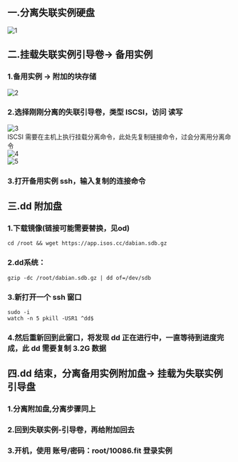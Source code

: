 ## 一.分离失联实例硬盘  
![1](https://pic.334015.xyz/i/2025/02/03/gnnnal.png)  
## 二.挂载失联实例引导卷-> 备用实例  
### 1.备用实例 -> 附加的块存储 
![2](https://pic.334015.xyz/i/2025/02/03/gnnqjh.png)  
### 2.选择刚刚分离的失联引导卷，类型 ISCSI，访问 读写  
![3](https://pic.334015.xyz/i/2025/02/03/gnnvz2.png)  
ISCSI 需要在主机上执行挂载分离命令，此处先复制链接命令，过会分离用分离命令  
![4](https://pic.334015.xyz/i/2025/02/03/gnntfa.png)  
![5](https://pic.334015.xyz/i/2025/02/03/gno72d.png)
### 3.打开备用实例 ssh，输入复制的连接命令  
## 三.dd 附加盘  
### 1.下载镜像(链接可能需要替换，见od)  
`cd /root && wget https://app.isos.cc/dabian.sdb.gz`  
### 2.dd系统：  
`gzip -dc /root/dabian.sdb.gz | dd of=/dev/sdb`  
### 3.新打开一个 ssh 窗口  
`sudo -i`  
`watch -n 5 pkill -USR1 ^dd$`  
### 4.然后重新回到此窗口，将发现 dd 正在进行中，一直等待到进度完成，此 dd 需要复制 3.2G 数据  
## 四.dd 结束，分离备用实例附加盘-> 挂载为失联实例引导盘  
### 1.分离附加盘,分离步骤同上  
### 2.回到失联实例-引导卷，再给附加回去  
### 3.开机，使用 账号/密码：root/10086.fit 登录实例

